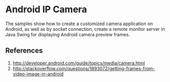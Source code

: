 Android IP Camera
=========
The samples show how to create a customized camera application on Android, as well as by socket connection, create a remote monitor server in Java Swing for displaying Android camera preview frames.

References
-----------
1. http://developer.android.com/guide/topics/media/camera.html
2. http://stackoverflow.com/questions/1893072/getting-frames-from-video-image-in-android
